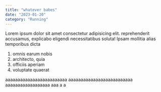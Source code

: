 ```yaml
---
title: "whatever babes"
date: "2023-01-20"
category: "Running"
---
```


Lorem ipsum dolor sit amet consectetur adipisicing elit.
reprehenderit accusamus, explicabo eligendi necessitatibus soluta! Ipsam mollitia alias temporibus dicta

1. omnis earum nobis
2. architecto, quia
3. officiis aperiam
4. voluptate quaerat

aaaaaaaaaaaaaaaaaaaaaaaaa
aaaaaaaaaaaaaaaaaaaaaaaaaa
aaaaaaaaaaaaaaaaaa
aaa
a
a
